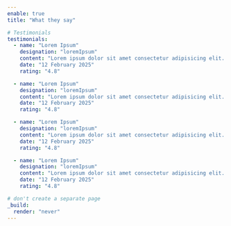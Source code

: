 ```yaml
---
enable: true
title: "What they say"

# Testimonials
testimonials:
  - name: "Lorem Ipsum"
    designation: "loremIpsum"
    content: "Lorem ipsum dolor sit amet consectetur adipisicing elit. Qui iusto illo molestias, assumenda expedita commodi inventore non itaque molestiae voluptatum dolore, facilis sapiente, repellat veniam."
    date: "12 February 2025"
    rating: "4.8"

  - name: "Lorem Ipsum"
    designation: "loremIpsum"
    content: "Lorem ipsum dolor sit amet consectetur adipisicing elit. Qui iusto illo molestias, assumenda expedita commodi inventore non itaque molestiae voluptatum dolore, facilis sapiente, repellat veniam."
    date: "12 February 2025"
    rating: "4.8"

  - name: "Lorem Ipsum"
    designation: "loremIpsum"
    content: "Lorem ipsum dolor sit amet consectetur adipisicing elit. Qui iusto illo molestias, assumenda expedita commodi inventore non itaque molestiae voluptatum dolore, facilis sapiente, repellat veniam."
    date: "12 February 2025"
    rating: "4.8"

  - name: "Lorem Ipsum"
    designation: "loremIpsum"
    content: "Lorem ipsum dolor sit amet consectetur adipisicing elit. Qui iusto illo molestias, assumenda expedita commodi inventore non itaque molestiae voluptatum dolore, facilis sapiente, repellat veniam."
    date: "12 February 2025"
    rating: "4.8"

# don't create a separate page
_build:
  render: "never"
---
```

